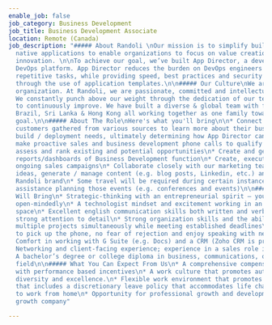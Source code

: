 ```yaml
---
enable_job: false
job_category: Business Development
job_title: Business Development Associate
location: Remote (Canada)
job_description: "##### About Randoli \nOur mission is to simplify building cloud
  native applications to enable organizations to focus on value creation and to drive
  innovation. \n\nTo achieve our goal, we’ve built App Director, a developer self-service
  DevOps platform. App Director reduces the burden on DevOps engineers through automating
  repetitive tasks, while providing speed, best practices and security for developers
  through the use of application templates.\n\n##### Our Culture\nWe are a people-first
  organization. At Randoli, we are passionate, committed and intellectually curious.
  We constantly punch above our weight through the dedication of our team and strive
  to continuously improve. We have built a diverse & global team with folks from Canada,
  Brazil, Sri Lanka & Hong Kong all working together as one family towards a common
  goal.\n\n##### About The Role\nHere's what you'll bring\n\n* Connect with prospective
  customers gathered from various sources to learn more about their business and software
  build / deployment needs, ultimately determining how App Director can help\n* Regularly
  make proactive sales and business development phone calls to qualify leads\n* Review,
  assess and rank existing and potential opportunities\n* Create and generate management
  reports/dashboards of Business Development function\n* Create, execute and evaluate
  ongoing sales campaigns\n* Collaborate closely with our marketing team to share
  ideas, generate / manage content (e.g. blog posts, Linkedin, etc.) and build the
  Randoli brand\n* Some travel will be required during certain instances as well as
  assistance planning those events (e.g. conferences and events)\n\n##### What You
  Will Bring\n* Strategic-thinking with an entrepreneurial spirit – you approach sales
  open-mindedly\n* A technologist mindset and excitement working in an emerging technology
  space\n* Excellent english communication skills both written and verbal, along with
  strong attention to detail\n* Strong organization skills and the ability to manage
  multiple projects simultaneously while meeting established deadlines\n* Openness
  to pick up the phone, no fear of rejection and enjoy speaking with new people\n*
  Comfort in working with G Suite (e.g. Docs) and a CRM (Zoho CRM is preferred)\n*
  Networking and client-facing experience; experience in a sales role is nice to have\n*
  A bachelor’s degree or college diploma in business, communications, or marketing-related
  field\n\n##### What You Can Expect From Us\n* A comprehensive compensation package
  with performance based incentives\n* A work culture that promotes autonomy, meritocracy,
  diversity and excellence.\n* Flexible work environment that promotes work/life balance
  that includes a discretionary leave policy that accommodates life changes.\n* Ability
  to work from home\n* Opportunity for professional growth and development in a rapid
  growth company"

---
```

